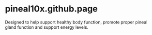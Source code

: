 # pineal10x.github.page
Designed to help support healthy body function, promote proper pineal gland function and support energy levels.
